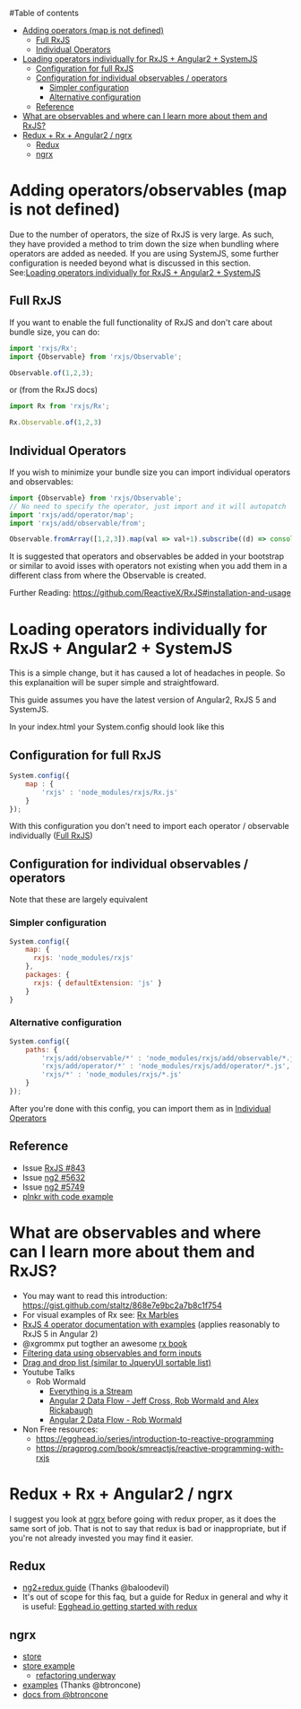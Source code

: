 #Table of contents
- [Adding operators (map is not defined)](#adding-operatorsobservables-map-is-not-defined)
    - [Full RxJS](#full-rxjs)
    - [Individual Operators](#individual-operators)
- [Loading operators individually for RxJS + Angular2 + SystemJS](#loading-operators-individually-for-rxjs--angular2--systemjs)
    - [Configuration for full RxJS](#configuration-for-full-rxjs)
    - [Configuration for individual observables / operators](#configuration-for-individual-observables--operators)
        - [Simpler configuration](#simpler-configuration)
        - [Alternative configuration](#alternative-configuration)
    - [Reference](#reference)
- [What are observables and where can I learn more about them and RxJS?](#what-are-observables-and-where-can-i-learn-more-about-them-and-rxjs)
- [Redux + Rx + Angular2 / ngrx](#redux--rx--angular2--ngrx)
    - [Redux](#redux)
    - [ngrx](#ngrx)

# Adding operators/observables (map is not defined)

Due to the number of operators, the size of RxJS is very large. As such, they have provided a method to trim down the size when bundling where operators are added as needed.
If you are using SystemJS, some further configuration is needed beyond what is discussed in this section. See:[Loading operators individually for RxJS + Angular2 + SystemJS](#loading-operators-individually-for-rxjs--angular2--systemjs)

## Full RxJS
If you want to enable the full functionality of RxJS and don't care about bundle size, you can do:
```typescript
import 'rxjs/Rx';
import {Observable} from 'rxjs/Observable';

Observable.of(1,2,3);
```
or (from the RxJS docs)
```typescript
import Rx from 'rxjs/Rx';

Rx.Observable.of(1,2,3)
```
## Individual Operators
If you wish to minimize your bundle size you can import individual operators and observables:
```typescript
import {Observable} from 'rxjs/Observable';
// No need to specify the operator, just import and it will autopatch
import 'rxjs/add/operator/map';
import 'rxjs/add/observable/from';

Observable.fromArray([1,2,3]).map(val => val+1).subscribe((d) => console.log(d));
```
It is suggested that operators and observables be added in your bootstrap or similar to avoid isses with operators not existing when you add them in a different class from where the Observable is created. 

Further Reading: https://github.com/ReactiveX/RxJS#installation-and-usage
   
# Loading operators individually for RxJS + Angular2 + SystemJS

This is a simple change, but it has caused a lot of headaches in people. So this explanaition will be super simple and straightfoward.

This guide assumes you have the latest version of Angular2, RxJS 5 and SystemJS.

In your index.html your System.config should look like this

## Configuration for full RxJS

```javascript
System.config({
	map : {
		'rxjs' : 'node_modules/rxjs/Rx.js'
	}
});
```

With this configuration you don't need to import each operator / observable individually ([Full RxJS](#full-rxjs))

## Configuration for individual observables / operators
Note that these are largely equivalent 

### Simpler configuration

```javascript
System.config({
	map: {
	  rxjs: 'node_modules/rxjs'
	},
	packages: {
	  rxjs: { defaultExtension: 'js' }
	}
}
```

### Alternative configuration

```javascript
System.config({
	paths: {
		'rxjs/add/observable/*' : 'node_modules/rxjs/add/observable/*.js',
		'rxjs/add/operator/*' : 'node_modules/rxjs/add/operator/*.js',
		'rxjs/*' : 'node_modules/rxjs/*.js'
	}
});
```
After you're done with this config, you can import them as in [Individual Operators](#individual-operators)

## Reference

- Issue [RxJS #843](https://github.com/ReactiveX/RxJS/pull/843)
- Issue [ng2 #5632](https://github.com/angular/angular/issues/5632)
- Issue [ng2 #5749](https://github.com/angular/angular/issues/5749)
- [plnkr with code example](http://plnkr.co/edit/jzd0SF70GBk1hrSsp4M8)


# What are observables and where can I learn more about them and RxJS?

- You may want to read this introduction: https://gist.github.com/staltz/868e7e9bc2a7b8c1f754
- For visual examples of Rx see: [Rx Marbles](http://rxmarbles.com/)
- [RxJS 4 operator documentation with examples](https://github.com/Reactive-Extensions/RxJS/tree/master/doc/api/core/operators) (applies reasonably to RxJS 5 in Angular 2)
- @xgrommx put togther an awesome [rx book](http://xgrommx.github.io/rx-book/index.html)
- [Filtering data using observables and form inputs](http://plnkr.co/edit/CTpE1DtaVzk1JU5eQWBu?p=preview)
- [Drag and drop list (similar to JqueryUI sortable list)](http://plnkr.co/edit/LD5FJaI4OOFbKfvhjD4e?p=preview)
- Youtube Talks
  - Rob Wormald
    - [Everything is a Stream](https://www.youtube.com/watch?v=UHI0AzD_WfY)
    - [Angular 2 Data Flow - Jeff Cross, Rob Wormald and Alex Rickabaugh](https://www.youtube.com/watch?v=bVI5gGTEQ_U)
    - [Angular 2 Data Flow - Rob Wormald](https://vimeo.com/144625829)
- Non Free resources:
  - https://egghead.io/series/introduction-to-reactive-programming
  - https://pragprog.com/book/smreactjs/reactive-programming-with-rxjs

# Redux + Rx + Angular2 / ngrx

I suggest you look at [ngrx](https://github.com/ngrx) before going with redux proper, as it does the same sort of job. That is not to say that redux is bad or inappropriate, but if you're not already invested you may find it easier.

## Redux
- [ng2+redux guide](http://www.syntaxsuccess.com/viewarticle/redux-in-angular-2.0) (Thanks @baloodevil)
- It's out of scope for this faq, but a guide for Redux in general and why it is useful: [Egghead.io getting started with redux](https://egghead.io/series/getting-started-with-redux)

## ngrx
- [store](https://github.com/ngrx/store)
- [store example](https://github.com/ngrx/angular2-store-example)
    - [refactoring underway](https://github.com/fxck/angular2-store-example/tree/fxck-refactoring)
- [examples](https://github.com/btroncone/ngrx-examples) (Thanks @btroncone)
- [docs from @btroncone](https://github.com/btroncone/ngrx.github.io)

